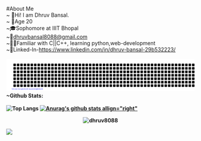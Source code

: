 #About Me</br>
~ 🤘Hi! I am Dhruv Bansal.</br>
~ 🙋Age 20 </br>
~🎓Sophomore at IIIT Bhopal</br>
~📧dhruvbansal8088@gmail.com</br>
~🧑‍💻Familiar with C||C++, learning python,web-development</br>
~👤Linked-In-https://www.linkedin.com/in/dhruv-bansal-29b532223/</br></br>
![gitartwork](gitartwork.svg)
<b>~Github Stats: </br></br>
![Top Langs](https://github-readme-stats.vercel.app/api/top-langs/?username=dhruv8088&theme=tokyonight)
[![Anurag's github stats allign="right"](https://github-readme-stats.vercel.app/api?username=dhruv8088)](https://github.com/anuraghazra/github-readme-stats)
<p align="center"><img align="center" src="https://github-readme-streak-stats.herokuapp.com/?user=dhruv8088&theme=nightowl" alt="dhruv8088" /></p>




<div><img src="https://activity-graph.herokuapp.com/graph?username=dhruv8088&theme=dracula"></div>
